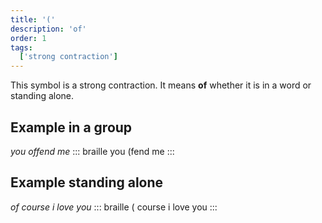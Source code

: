 ```yaml
---
title: '('
description: 'of'
order: 1
tags:
  ['strong contraction']
---
```


This symbol is a strong contraction. It means **of** whether it is in a word or standing alone.

## Example in a group

*you offend me*
::: braille
you (fend me
:::

## Example standing alone

*of course i love you*
::: braille
( course i love you
:::